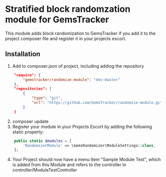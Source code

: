 # Stratified block randomzation module for GemsTracker

This module adds block randomization to GemsTracker if you add it to the project composer file and register it in your projects escort.

## Installation
1. Add to composer.json of project, including adding the repository
```Json
    "require": {
        "gemstracker/randomize-module": "dev-master"
    },
    "repositories": [
        {
            "type": "git",
            "url": "https://github.com/GemsTracker/randomize-module.git"
        }
    }
```
2. composer update
3. Register your module in your Projects Escort by adding the following static property:
```PHP
    public static $modules = [
        'RandomizerModule' => \GemsRandomizer\ModuleSettings::class,
    ];
```
4. Your Project should now have a menu Item "Sample Module Test", which is added from this Module and refers to the controller in controller/ModuleTestController
